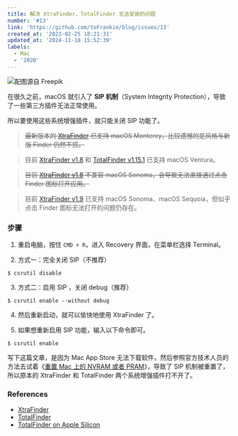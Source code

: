 ```yaml
---
title: 解决 XtraFinder、TotalFinder 无法安装的问题
number: '#13'
link: 'https://github.com/toFrankie/blog/issues/13'
created_at: '2023-02-25 18:21:31'
updated_at: '2024-11-18 15:52:39'
labels:
  - Mac
  - '2020'
---
```

![配图源自 Freepik](https://upload-images.jianshu.io/upload_images/5128488-6645cbcfce786693.jpg?imageMogr2/auto-orient/strip%7CimageView2/2/w/1240)

在很久之前，macOS 就引入了 **SIP 机制**（System Integrity Protection），导致了一些第三方插件无法正常使用。

所以要使用这些系统增强插件，就只能关闭 SIP 功能了。

> ~~最新版本的 [XtraFinder](https://www.trankynam.com/xtrafinder/) 已支持 macOS Monterey，比较遗憾的是风格与新版 Finder 仍然不搭。~~

> 目前 [XtraFinder v1.8](https://www.trankynam.com/xtrafinder/) 和 [TotalFinder v1.15.1](https://totalfinder.binaryage.com/) 已支持 macOS Ventura。

> ~~目前 [XtraFinder v1.8](https://www.trankynam.com/xtrafinder/) 不兼容 macOS Sonoma，会导致无法直接通过点击 Finder 图标打开应用。~~

> 目前 [XtraFinder v1.9](https://www.trankynam.com/xtrafinder/) 已支持 macOS Sonoma、macOS Sequoia，但似乎点击 Finder 图标无法打开的问题仍存在。

### 步骤

1. 重启电脑，按住 `CMD + R`，进入 Recovery 界面，在菜单栏选择 Terminal。

2. 方式一：完全关闭 SIP（不推荐）
```
$ csrutil disable
```
3. 方式二：启用 SIP ，关闭 debug（推荐）
```
$ csrutil enable --without debug
```
4. 然后重新启动，就可以愉快地使用 XtraFinder 了。

5. 如果想重新启用 SIP 功能，输入以下命令即可。
```
$ csrutil enable
```

写下这篇文章，是因为 Mac App Store 无法下载软件，然后参照官方技术人员的方法去试着《[重置 Mac 上的 NVRAM 或者 PRAM](https://support.apple.com/zh-cn/HT204063)》，导致了 SIP 机制被重置了，所以原本的 XtraFinder 和 TotalFinder 两个系统增强插件打不开了。

### References

* [XtraFinder](https://www.trankynam.com/xtrafinder/)
* [TotalFinder](https://totalfinder.binaryage.com/)
* [TotalFinder on Apple Silicon](https://totalfinder.binaryage.com/apple-silicon)

